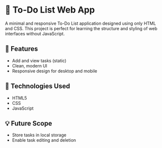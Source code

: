 # 📝 To-Do List Web App

A minimal and responsive To-Do List application designed using only HTML and CSS. This project is perfect for learning the structure and styling of web interfaces without JavaScript. 

## 🚀 Features
- Add and view tasks (static)
- Clean, modern UI
- Responsive design for desktop and mobile

## 📁 Technologies Used
- HTML5
- CSS
- JavaScript

## 💡 Future Scope
- Store tasks in local storage
- Enable task editing and deletion
